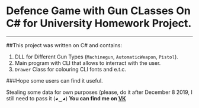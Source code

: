 # **Defence Game with Gun CLasses On C# for University Homework Project.**
***
##This project was written on C# and contains:
1. DLL for Different Gun Types (`Machinegun`, `AutomaticWeapon`, `Pistol`).
2. Main program with CLI that allows to interract with the user.
3. `Drawer` Class for colouring CLI fonts and e.t.c.

###Hope some users can find it useful.

Stealing some data for own purposes (please, do it after December 8 2019, I still need to pass it (◕‿◕)
**You can find me on [VK](https://vk.com/k_tigran)**
